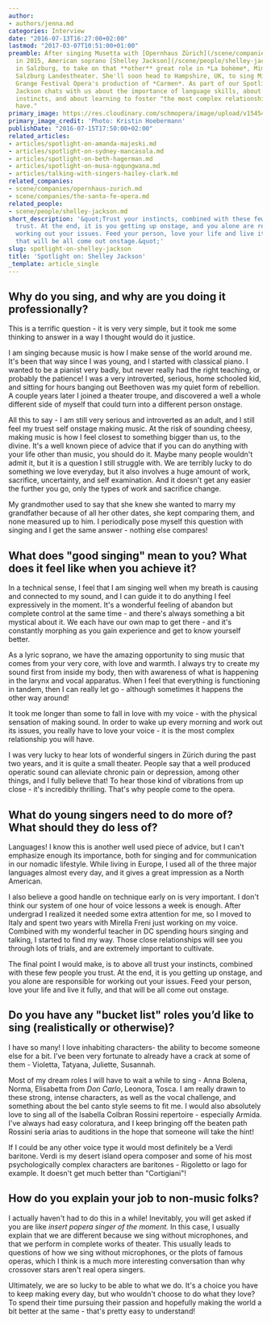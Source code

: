 ```yaml
---
author:
- authors/jenna.md
categories: Interview
date: "2016-07-13T16:27:00+02:00"
lastmod: "2017-03-07T10:51:00+01:00"
preamble: After singing Musetta with [Opernhaus Zürich](/scene/companies/opernhaus-zurich/)
  in 2015, American soprano [Shelley Jackson](/scene/people/shelley-jackson/) is currently
  in Salzburg, to take on that **other** great role in *La bohème*, Mimì, with the
  Salzburg Landestheater. She'll soon head to Hampshire, UK, to sing Micaëla at the
  Grange Festival Opera's production of *Carmen*. As part of our Spotlight series,
  Jackson chats with us about the importance of language skills, about trusting her
  instincts, and about learning to foster "the most complex relationship you will
  have."
primary_image: https://res.cloudinary.com/schmopera/image/upload/v1545409169/media/webhook-uploads/1468420917140/2016-07-13---Shelley-Jackson---Hoebermann.jpg.jpg
primary_image_credit: 'Photo: Kristin Hoebermann'
publishDate: "2016-07-15T17:50:00+02:00"
related_articles:
- articles/spotlight-on-amanda-majeski.md
- articles/spotlight-on-sydney-mancasola.md
- articles/spotlight-on-beth-hagerman.md
- articles/spotlight-on-musa-ngqungwana.md
- articles/talking-with-singers-hailey-clark.md
related_companies:
- scene/companies/opernhaus-zurich.md
- scene/companies/the-santa-fe-opera.md
related_people:
- scene/people/shelley-jackson.md
short_description: '&quot;Trust your instincts, combined with these few people you
  trust. At the end, it is you getting up onstage, and you alone are responsible for
  working out your issues. Feed your person, love your life and live it fully, and
  that will be all come out onstage.&quot;'
slug: spotlight-on-shelley-jackson
title: 'Spotlight on: Shelley Jackson'
_template: article_single
---
```


## Why do you sing, and why are you doing it professionally?

This is a terrific question - it is very very simple, but it took me some thinking to answer in a way I thought would do it justice.

I am singing because music is how I make sense of the world around me. It's been that way since I was young, and I started with classical piano. I wanted to be a pianist very badly, but never really had the right teaching, or probably the patience! I was a very introverted, serious, home schooled kid, and sitting for hours banging out Beethoven was my quiet form of rebellion. A couple years later I joined a theater troupe, and discovered a well a whole different side of myself that could turn into a different person onstage. 

All this to say - I am still very serious and introverted as an adult, and I still feel my truest self onstage making music. At the risk of sounding cheesy, making music is how I feel closest to something bigger than us, to the divine. It's a well known piece of advice that if you can do anything with your life other than music, you should do it. Maybe many people wouldn't admit it, but it is a question I still struggle with. We are terribly lucky to do something we love everyday, but it also involves a huge amount of work, sacrifice, uncertainty, and self examination. And it doesn't get any easier the further you go, only the types of work and sacrifice change. 

My grandmother used to say that she knew she wanted to marry my grandfather because of all her other dates, she kept comparing them, and none measured up to him. I periodically pose myself this question with singing and I get the same answer - nothing else compares!

## What does "good singing" mean to you? What does it feel like when you achieve it?

In a technical sense, I feel that I am singing well when my breath is causing and connected to my sound, and I can guide it to do anything I feel expressively in the moment. It's a wonderful feeling of abandon but complete control at the same time - and there's always something a bit mystical about it. We each have our own map to get there - and it's constantly morphing as you gain experience and get to know yourself better. 

As a lyric soprano, we have the amazing opportunity to sing music that comes from your very core, with love and warmth. I always try to create my sound first from inside my body, then with awareness of what is happening in the larynx and vocal apparatus. When I feel that everything is functioning in tandem, then I can really let go - although sometimes it happens the other way around! 

It took me longer than some to fall in love with my voice - with the physical sensation of making sound. In order to wake up every morning and work out its issues, you really have to love your voice - it is the most complex relationship you will have. 

I was very lucky to hear lots of wonderful singers in Zürich during the past two years, and it is quite a small theater. People say that a well produced operatic sound can alleviate chronic pain or depression, among other things, and I fully believe that! To hear those kind of vibrations from up close - it's incredibly thrilling. That's why people come to the opera. 

## What do young singers need to do more of? What should they do less of?

Languages! I know this is another well used piece of advice, but I can't emphasize enough its importance, both for singing and for communication in our nomadic lifestyle. While living in Europe, I used all of the three major languages almost every day, and it gives a great impression as a North American. 

I also believe a good handle on technique early on is very important. I don't think our system of one hour of voice lessons a week is enough. After undergrad I realized it needed some extra attention for me, so I moved to Italy and spent two years with Mirella Freni just working on my voice. Combined with my wonderful teacher in DC spending hours singing and talking, I started to find my way. Those close relationships will see you through lots of trials, and are extremely important to cultivate. 

The final point I would make, is to above all trust your instincts, combined with these few people you trust. At the end, it is you getting up onstage, and you alone are responsible for working out your issues. Feed your person, love your life and live it fully, and that will be all come out onstage. 

## Do you have any "bucket list" roles you’d like to sing (realistically or otherwise)?

I have so many! I love inhabiting characters- the ability to become someone else for a bit. I've been very fortunate to already have a crack at some of them - Violetta, Tatyana, Juliette, Susannah. 

Most of my dream roles I will have to wait a while to sing - Anna Bolena, Norma, Elisabetta from *Don Carlo*, Leonora, Tosca. I am really drawn to these strong, intense characters, as well as the vocal challenge, and something about the bel canto style seems to fit me. I would also absolutely love to sing all of the Isabella Colbran Rossini repertoire - especially Armida. I've always had easy coloratura, and I keep bringing off the beaten path Rossini seria arias to auditions in the hope that someone will take the hint!

If I could be any other voice type it would most definitely be a Verdi baritone. Verdi is my desert island opera composer and some of his most psychologically complex characters are baritones - Rigoletto or Iago for example. It doesn't get much better than "Cortigiani"!

## How do you explain your job to non-music folks?

I actually haven't had to do this in a while! Inevitably, you will get asked if you are like *insert popera singer of the moment.* In this case, I usually explain that we are different because we sing without microphones, and that we perform in complete works of theater. This usually leads to questions of how we sing without microphones, or the plots of famous operas, which I think is a much more interesting conversation than why crossover stars aren't real opera singers. 

Ultimately, we are so lucky to be able to what we do. It's a choice you have to keep making every day, but who wouldn't choose to do what they love? To spend their time pursuing their passion and hopefully making the world a bit better at the same - that's pretty easy to understand! 
